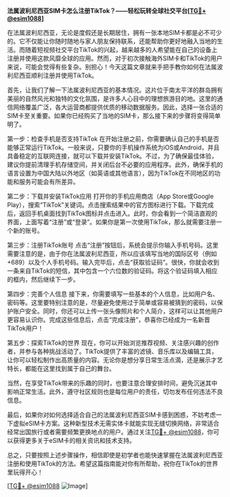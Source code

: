 **法属波利尼西亚SIM卡怎么注册TikTok？——轻松玩转全球社交平台[[TG💪+ @esim1088](https://t.me/s/esim1088)]**

在法属波利尼西亚，无论是度假还是长期居住，拥有一张本地SIM卡都是必不可少的。它不仅能让你随时随地与家人朋友保持联系，还能帮助你更好地融入当地的生活。而随着短视频社交平台TikTok的兴起，越来越多的人希望能在自己的设备上注册并使用这款风靡全球的应用。然而，对于初次接触海外SIM卡和TikTok的用户来说，可能会觉得有些复杂。别担心！今天这篇文章就来手把手教你如何在法属波利尼西亚顺利注册并使用TikTok。

首先，让我们了解一下法属波利尼西亚的基本情况。这片位于南太平洋的群岛拥有美丽的自然风光和独特的文化氛围，是许多人心目中的理想旅游目的地。这里的通信网络覆盖广泛，各大运营商都提供优质的移动数据服务。因此，选择一张合适的SIM卡至关重要。如果你已经购买了当地的SIM卡，那么接下来的步骤将变得简单明了。

第一步：检查手机是否支持TikTok
在开始注册之前，你需要确认自己的手机是否能够正常运行TikTok。一般来说，只要你的手机操作系统为iOS或Android，并且具备稳定的互联网连接，就可以下载并安装TikTok。不过，为了确保最佳体验，建议你提前清理手机存储空间，并关闭后台不必要的应用程序。此外，确保手机的语言设置为中国大陆以外地区（如英语或其他语言），因为TikTok在不同地区的功能和服务可能会有所差异。

第二步：下载并安装TikTok应用
打开你的手机应用商店（App Store或Google Play），搜索“TikTok”关键词。点击搜索结果中的官方图标进行下载。下载完成后，返回手机桌面找到TikTok图标并点击进入。此时，你会看到一个简洁直观的界面，上面写着“注册”或“登录”。如果你是第一次使用TikTok，那么就需要注册一个新的账号。

第三步：注册TikTok账号
点击“注册”按钮后，系统会提示你输入手机号码。这里需要注意的是，由于你在法属波利尼西亚，所以应该填写当地的国际区号（例如+689）以及个人手机号码。输入完毕后，点击“获取验证码”。很快，你就会收到一条来自TikTok的短信，其中包含一个六位数的验证码。将这个验证码填入相应的框内，然后继续下一步。

第四步：完善个人信息
接下来，你需要填写一些基本的个人信息，比如用户名、密码等。这里要特别注意的是，尽量避免使用过于简单或容易被猜到的密码，以保护账户安全。同时，你还可以上传一张头像照片和个人简介，这样可以让其他用户更容易认识你。完成这些信息后，点击“完成注册”，恭喜你已经成为一名新晋TikTok用户！

第五步：探索TikTok的世界
现在，你可以开始浏览推荐视频、关注感兴趣的创作者，并参与各种挑战活动了。TikTok提供了丰富的滤镜、音乐库以及编辑工具，让你可以轻松制作出高质量的内容。无论你是想分享日常生活点滴，还是展示才艺特长，都能在这里找到属于自己的舞台。

当然，在享受TikTok带来的乐趣的同时，也要注意合理安排时间，避免沉迷其中影响正常生活。此外，遵守社区规则也是每位用户的责任，切勿发布任何违法不良信息。

最后，如果你对如何选择适合自己的法属波利尼西亚SIM卡感到困惑，不妨考虑一下虚拟eSIM卡方案。这种新型技术无需实体卡就能实现无缝切换网络，非常适合经常出国旅行或者需要频繁更换地点的用户。通过关注[TG💪+ @esim1088](https://t.me/s/esim1088)，你可以获得更多关于eSIM卡的相关资讯和技术支持。

总之，只要按照上述步骤操作，相信即使是初学者也能快速掌握在法属波利尼西亚注册和使用TikTok的方法。希望这篇指南能对你有所帮助，祝你在TikTok的世界里玩得开心！

[[TG💪+ @esim1088](https://t.me/s/esim1088) ![Image](https://i.postimg.cc/4NQfJmqS/Snipaste-2025-05-13-00-14-12.png)]